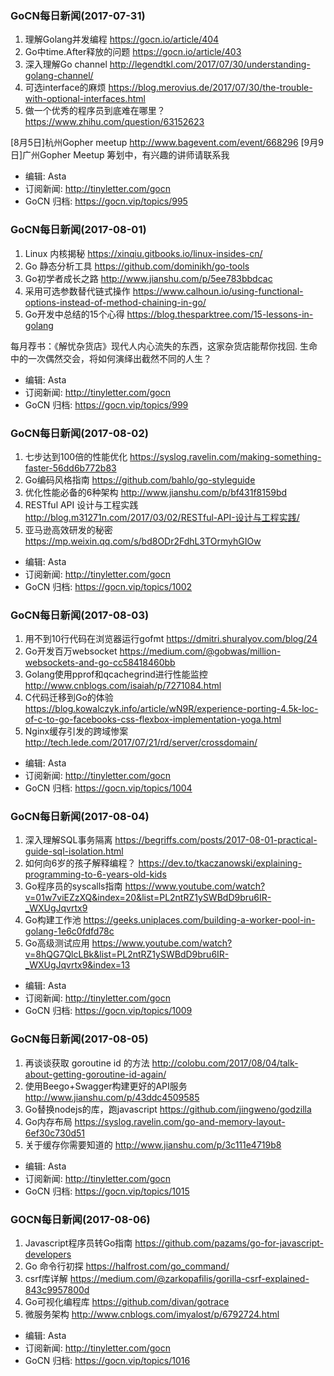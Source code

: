 ### GoCN每日新闻(2017-07-31)

1. 理解Golang并发编程 https://gocn.io/article/404
2. Go中time.After释放的问题 https://gocn.io/article/403
3. 深入理解Go channel http://legendtkl.com/2017/07/30/understanding-golang-channel/
4. 可选interface的麻烦 https://blog.merovius.de/2017/07/30/the-trouble-with-optional-interfaces.html
5. 做一个优秀的程序员到底难在哪里？ https://www.zhihu.com/question/63152623

[8月5日]杭州Gopher meetup http://www.bagevent.com/event/668296
[9月9日]广州Gopher Meetup 筹划中，有兴趣的讲师请联系我

* 编辑: Asta
* 订阅新闻: http://tinyletter.com/gocn
* GoCN 归档: https://gocn.vip/topics/995

### GoCN每日新闻(2017-08-01)

1. Linux 内核揭秘 https://xinqiu.gitbooks.io/linux-insides-cn/
2. Go 静态分析工具 https://github.com/dominikh/go-tools
3. Go初学者成长之路 http://www.jianshu.com/p/5ee783bbdcac
4. 采用可选参数替代链式操作 https://www.calhoun.io/using-functional-options-instead-of-method-chaining-in-go/
5. Go开发中总结的15个心得 https://blog.thesparktree.com/15-lessons-in-golang

每月荐书：《解忧杂货店》现代人内心流失的东西，这家杂货店能帮你找回. 生命中的一次偶然交会，将如何演绎出截然不同的人生？

* 编辑: Asta
* 订阅新闻: http://tinyletter.com/gocn
* GoCN 归档: https://gocn.vip/topics/999

### GoCN每日新闻(2017-08-02)

1. 七步达到100倍的性能优化 https://syslog.ravelin.com/making-something-faster-56dd6b772b83
2. Go编码风格指南 https://github.com/bahlo/go-styleguide
3. 优化性能必备的6种架构 http://www.jianshu.com/p/bf431f8159bd
4. RESTful API 设计与工程实践 http://blog.m31271n.com/2017/03/02/RESTful-API-设计与工程实践/
5. 亚马逊高效研发的秘密 https://mp.weixin.qq.com/s/bd8ODr2FdhL3TOrmyhGIOw

* 编辑: Asta
* 订阅新闻: http://tinyletter.com/gocn
* GoCN 归档: https://gocn.vip/topics/1002

### GoCN每日新闻(2017-08-03)

1. 用不到10行代码在浏览器运行gofmt https://dmitri.shuralyov.com/blog/24
2. Go开发百万websocket https://medium.com/@gobwas/million-websockets-and-go-cc58418460bb
3. Golang使用pprof和qcachegrind进行性能监控 http://www.cnblogs.com/isaiah/p/7271084.html
4. C代码迁移到Go的体验 https://blog.kowalczyk.info/article/wN9R/experience-porting-4.5k-loc-of-c-to-go-facebooks-css-flexbox-implementation-yoga.html
5. Nginx缓存引发的跨域惨案 http://tech.lede.com/2017/07/21/rd/server/crossdomain/

* 编辑: Asta
* 订阅新闻: http://tinyletter.com/gocn
* GoCN 归档: https://gocn.vip/topics/1004

### GoCN每日新闻(2017-08-04)

1. 深入理解SQL事务隔离 https://begriffs.com/posts/2017-08-01-practical-guide-sql-isolation.html
2. 如何向6岁的孩子解释编程？ https://dev.to/tkaczanowski/explaining-programming-to-6-years-old-kids
3. Go程序员的syscalls指南 https://www.youtube.com/watch?v=01w7viEZzXQ&index=20&list=PL2ntRZ1ySWBdD9bru6IR-_WXUgJqvrtx9
4. Go构建工作池 https://geeks.uniplaces.com/building-a-worker-pool-in-golang-1e6c0fdfd78c
5. Go高级测试应用 https://www.youtube.com/watch?v=8hQG7QlcLBk&list=PL2ntRZ1ySWBdD9bru6IR-_WXUgJqvrtx9&index=13

* 编辑: Asta
* 订阅新闻: http://tinyletter.com/gocn
* GoCN 归档: https://gocn.vip/topics/1009

### GoCN每日新闻(2017-08-05)

1. 再谈谈获取 goroutine id 的方法 http://colobu.com/2017/08/04/talk-about-getting-goroutine-id-again/
2. 使用Beego+Swagger构建更好的API服务 http://www.jianshu.com/p/43ddc4509585
3. Go替换nodejs的库，跑javascript https://github.com/jingweno/godzilla
4. Go内存布局 https://syslog.ravelin.com/go-and-memory-layout-6ef30c730d51
5. 关于缓存你需要知道的 http://www.jianshu.com/p/3c111e4719b8

* 编辑: Asta
* 订阅新闻: http://tinyletter.com/gocn
* GoCN 归档: https://gocn.vip/topics/1015

### GOCN每日新闻(2017-08-06)

1. Javascript程序员转Go指南 https://github.com/pazams/go-for-javascript-developers
2. Go 命令行初探 https://halfrost.com/go_command/
3. csrf库详解 https://medium.com/@zarkopafilis/gorilla-csrf-explained-843c9957800d
4. Go可视化编程库 https://github.com/divan/gotrace
5. 微服务架构 http://www.cnblogs.com/imyalost/p/6792724.html

* 编辑: Asta
* 订阅新闻: http://tinyletter.com/gocn
* GoCN 归档: https://gocn.vip/topics/1016